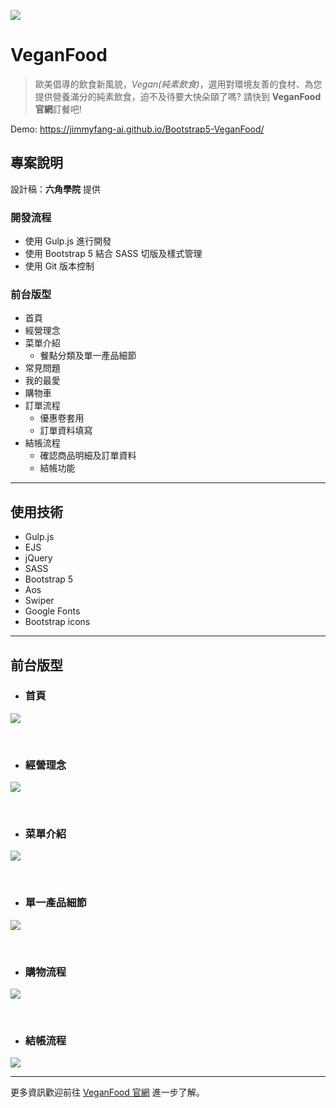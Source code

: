 ![](https://i.imgur.com/NH3KSDI.jpg)

#   VeganFood 
> 歐美倡導的飲食新風貌，*Vegan(純素飲食)*，選用對環境友善的食材、為您提供營養滿分的純素飲食，迫不及待要大快朵頤了嗎? 請快到  **VeganFood 官網**訂餐吧!

Demo: https://jimmyfang-ai.github.io/Bootstrap5-VeganFood/

## **專案說明**
設計稿：**六角學院** 提供

### **開發流程**

* 使用 Gulp.js 進行開發
* 使用 Bootstrap 5 結合 SASS 切版及樣式管理
* 使用 Git 版本控制



### **前台版型**
* 首頁
* 經營理念
* 菜單介紹
  - 餐點分類及單一產品細節
* 常見問題
* 我的最愛
* 購物車
* 訂單流程
  - 優惠卷套用
  - 訂單資料填寫
* 結帳流程
  - 確認商品明細及訂單資料
  - 結帳功能
  
 

---

## **使用技術**
* Gulp.js
* EJS
* jQuery
* SASS
* Bootstrap 5
* Aos
* Swiper
* Google Fonts
* Bootstrap icons
---


## **前台版型**
* ### **首頁**
![](https://i.imgur.com/CkVGLjg.jpg)

 <br>
 
 * ### **經營理念**
 ![](https://i.imgur.com/sCugPgV.jpg)

 <br>


* ### **菜單介紹**
![](https://i.imgur.com/kUFyoDD.jpg)

<br>


* ### **單一產品細節**
![](https://i.imgur.com/9eQKQdi.jpg)

<br>


* ### **購物流程**
![](https://i.imgur.com/QQ6TUgr.jpg)

<br>


* ###  **結帳流程**
![](https://i.imgur.com/ATwmmz4.jpg)

---
更多資訊歡迎前往 [VeganFood 官網](https://jimmyfang-ai.github.io/Bootstrap5-VeganFood/)  進一步了解。

